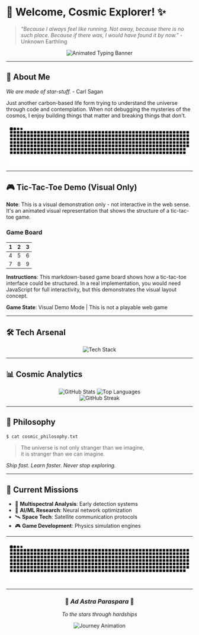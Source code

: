 # 🌟 Welcome, Cosmic Explorer! ✨

> *"Because I always feel like running. Not away, because there is no such place. Because if there was, I would have found it by now."* - Unknown Earthling

<div align="center">
  <img src="https://readme-typing-svg.herokuapp.com?font=Fira+Code&size=22&duration=3000&pause=1000&color=4ECDC4&center=true&vCenter=true&width=600&lines=Welcome+to+my+digital+cosmos+🌌;Exploring+the+universe+one+commit+at+a+time+🚀;We+are+made+of+star-stuff+⭐" alt="Animated Typing Banner" />
</div>

---

## 💫 About Me

*We are made of star-stuff.* - Carl Sagan

Just another carbon-based life form trying to understand the universe through code and contemplation. When not debugging the mysteries of the cosmos, I enjoy building things that matter and breaking things that don't.

<div align="center">
  <img src="https://raw.githubusercontent.com/platane/platane/output/github-contribution-grid-snake.svg" alt="Cosmic Snake" />
</div>

---

## 🎮 Tic-Tac-Toe Demo (Visual Only)

**Note**: This is a visual demonstration only - not interactive in the web sense. It's an animated visual representation that shows the structure of a tic-tac-toe game.

### Game Board
| 1 | 2 | 3 |
|---|---|---|
| 4 | 5 | 6 |
| 7 | 8 | 9 |

**Instructions**: This markdown-based game board shows how a tic-tac-toe interface could be structured. In a real implementation, you would need JavaScript for full interactivity, but this demonstrates the visual layout concept.

**Game State**: Visual Demo Mode | This is not a playable web game

---

## 🛠️ Tech Arsenal

<div align="center">
  <img src="https://skillicons.dev/icons?i=python,cpp,javascript,typescript,pytorch,tensorflow,docker,linux,git,vscode,github,aws&theme=dark" alt="Tech Stack" />
</div>

---

## 📊 Cosmic Analytics

<div align="center">
  <img height="180em" src="https://github-readme-stats.vercel.app/api?username=llMr-Sweetll&show_icons=true&theme=tokyonight&include_all_commits=true&count_private=true" alt="GitHub Stats" />
  <img height="180em" src="https://github-readme-stats.vercel.app/api/top-langs/?username=llMr-Sweetll&layout=compact&langs_count=8&theme=tokyonight" alt="Top Languages" />
</div>

<div align="center">
  <img src="https://github-readme-streak-stats.herokuapp.com/?user=llMr-Sweetll&theme=tokyonight" alt="GitHub Streak" />
</div>

---

## 🌟 Philosophy

```bash
$ cat cosmic_philosophy.txt
```

> The universe is not only stranger than we imagine,  
> it is stranger than we can imagine.

*Ship fast. Learn faster. Never stop exploring.*

---

## 🚀 Current Missions

- 🔬 **Multispectral Analysis**: Early detection systems
- 🤖 **AI/ML Research**: Neural network optimization
- 🛰️ **Space Tech**: Satellite communication protocols
- 🎮 **Game Development**: Physics simulation engines

---

<div align="center">
  <img src="https://raw.githubusercontent.com/Platane/snk/output/github-contribution-grid-snake.svg" alt="Contribution Snake Animation" />
</div>

---

<div align="center">
  
### 🌌 *Ad Astra Paraspara* 🌌
*To the stars through hardships*

<img src="https://readme-typing-svg.herokuapp.com?font=Courier&size=16&duration=4000&pause=2000&color=4ECDC4&center=true&vCenter=true&width=500&lines=Keep+exploring+the+cosmos+🚀;Ad+Astra+Paraspara+⭐;The+journey+continues..." alt="Journey Animation" />

</div>
